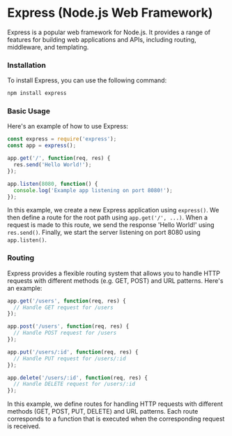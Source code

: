 # Express (Node.js Web Framework)

Express is a popular web framework for Node.js. It provides a range of features for building web applications and APIs, including routing, middleware, and templating.

### Installation

To install Express, you can use the following command:

```bash
npm install express
```

### Basic Usage

Here's an example of how to use Express:

```javascript
const express = require('express');
const app = express();

app.get('/', function(req, res) {
  res.send('Hello World!');
});

app.listen(8080, function() {
  console.log('Example app listening on port 8080!');
});
```

In this example, we create a new Express application using `express()`. We then define a route for the root path using `app.get('/', ...)`. When a request is made to this route, we send the response 'Hello World!' using `res.send()`. Finally, we start the server listening on port 8080 using `app.listen()`.

### Routing

Express provides a flexible routing system that allows you to handle HTTP requests with different methods (e.g. GET, POST) and URL patterns. Here's an example:

```javascript
app.get('/users', function(req, res) {
  // Handle GET request for /users
});

app.post('/users', function(req, res) {
  // Handle POST request for /users
});

app.put('/users/:id', function(req, res) {
  // Handle PUT request for /users/:id
});

app.delete('/users/:id', function(req, res) {
  // Handle DELETE request for /users/:id
});
```

In this example, we define routes for handling HTTP requests with different methods (GET, POST, PUT, DELETE) and URL patterns. Each route corresponds to a function that is executed when the corresponding request is received.

